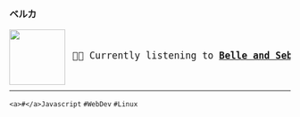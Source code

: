 ### ベルカ

<a href="https://www.youtube.com/results?search_query=Belle+and+Sebastian+Legal+Man" target="_blank">
    <img align="left" width="100" height="100" src="https:&#x2F;&#x2F;lastfm.freetls.fastly.net&#x2F;i&#x2F;u&#x2F;174s&#x2F;d8b593a663664f83bff4b0534743bf9f.jpg">
</a>
<big>
    <pre>
</br><p align="left"> 🎵🎶 Currently listening to <b><a href="https://www.youtube.com/results?search_query=Belle+and+Sebastian+Legal+Man" target="_blank">Belle and Sebastian - Legal Man</a> 🔗</b></p>
</pre></big>

--- 

`<a>#</a>Javascript` `#WebDev` `#Linux`